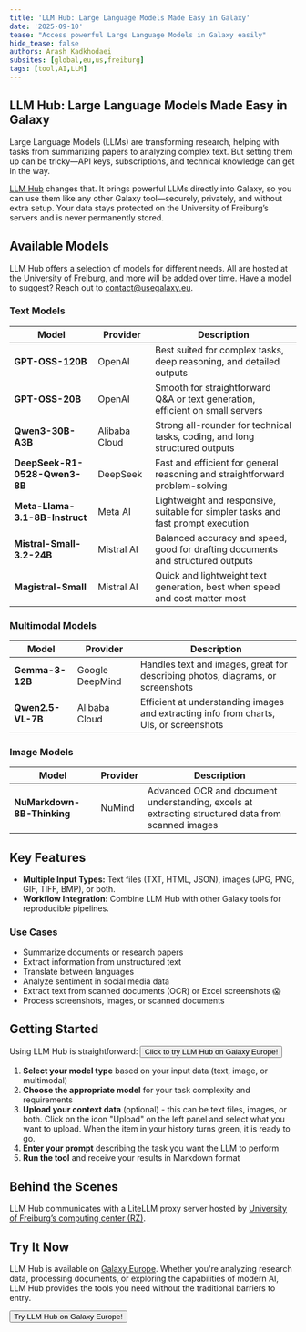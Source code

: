 ```yaml
---
title: 'LLM Hub: Large Language Models Made Easy in Galaxy'
date: '2025-09-10'
tease: "Access powerful Large Language Models in Galaxy easily"
hide_tease: false
authors: Arash Kadkhodaei
subsites: [global,eu,us,freiburg]
tags: [tool,AI,LLM]
---
```


## LLM Hub: Large Language Models Made Easy in Galaxy

Large Language Models (LLMs) are transforming research, helping with tasks from summarizing papers to analyzing complex text. But setting them up can be tricky—API keys, subscriptions, and technical knowledge can get in the way.  

[LLM Hub](https://usegalaxy.eu/?tool_id=llm_hub) changes that. It brings powerful LLMs directly into Galaxy, so you can use them like any other Galaxy tool—securely, privately, and without extra setup. Your data stays protected on the University of Freiburg’s servers and is never permanently stored.  

## Available Models

LLM Hub offers a selection of models for different needs. All are hosted at the University of Freiburg, and more will be added over time.
Have a model to suggest? Reach out to [contact@usegalaxy.eu](mailto:contact@usegalaxy.eu).  

### Text Models

| Model | Provider | Description |
|-------|----------|-------------|
| **GPT-OSS-120B** | OpenAI | Best suited for complex tasks, deep reasoning, and detailed outputs |
| **GPT-OSS-20B** | OpenAI | Smooth for straightforward Q&A or text generation, efficient on small servers |
| **Qwen3-30B-A3B** | Alibaba Cloud | Strong all-rounder for technical tasks, coding, and long structured outputs |
| **DeepSeek-R1-0528-Qwen3-8B** | DeepSeek | Fast and efficient for general reasoning and straightforward problem-solving |
| **Meta-Llama-3.1-8B-Instruct** | Meta AI | Lightweight and responsive, suitable for simpler tasks and fast prompt execution |
| **Mistral-Small-3.2-24B** | Mistral AI | Balanced accuracy and speed, good for drafting documents and structured outputs |
| **Magistral-Small** | Mistral AI | Quick and lightweight text generation, best when speed and cost matter most |

### Multimodal Models

| Model | Provider | Description |
|-------|----------|-------------|
| **Gemma-3-12B** | Google DeepMind | Handles text and images, great for describing photos, diagrams, or screenshots |
| **Qwen2.5-VL-7B** | Alibaba Cloud | Efficient at understanding images and extracting info from charts, UIs, or screenshots |

### Image Models

| Model | Provider | Description |
|-------|----------|-------------|
| **NuMarkdown-8B-Thinking** | NuMind | Advanced OCR and document understanding, excels at extracting structured data from scanned images |

## Key Features

- **Multiple Input Types:** Text files (TXT, HTML, JSON), images (JPG, PNG, GIF, TIFF, BMP), or both.  
- **Workflow Integration:** Combine LLM Hub with other Galaxy tools for reproducible pipelines.  

### Use Cases

- Summarize documents or research papers  
- Extract information from unstructured text  
- Translate between languages  
- Analyze sentiment in social media data  
- Extract text from scanned documents (OCR) or Excel screenshots 😱
- Process screenshots, images, or scanned documents  

## Getting Started

Using LLM Hub is straightforward:
 <a href="https://usegalaxy.eu/root?tool_id=llm_hub"><button type="button" class="btn btn-success">Click to try LLM Hub on Galaxy Europe!</button></a>

1. **Select your model type** based on your input data (text, image, or multimodal)
2. **Choose the appropriate model** for your task complexity and requirements
3. **Upload your context data** (optional) - this can be text files, images, or both. Click on the icon "Upload" on the left panel and select what you want to upload. When the item in your history turns green, it is ready to go.
4. **Enter your prompt** describing the task you want the LLM to perform
5. **Run the tool** and receive your results in Markdown format


## Behind the Scenes

LLM Hub communicates with a LiteLLM proxy server hosted by [University of Freiburg’s computing center (RZ)](https://www.rz.uni-freiburg.de/en).

## Try It Now

LLM Hub is available on [Galaxy Europe](https://usegalaxy.eu). Whether you're analyzing research data, processing documents, or exploring the capabilities of modern AI, LLM Hub provides the tools you need without the traditional barriers to entry.

<a href="https://usegalaxy.eu/root?tool_id=llm_hub"><button type="button" class="btn btn-success">Try LLM Hub on Galaxy Europe!</button></a>
